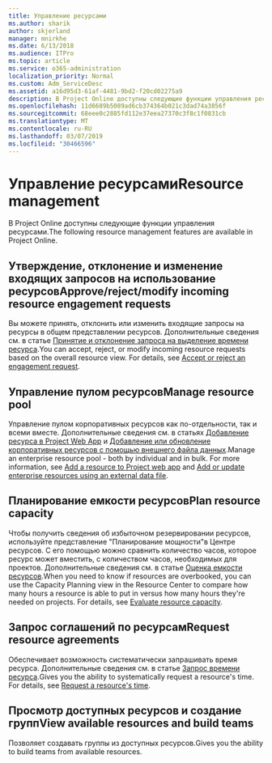 ```yaml
---
title: Управление ресурсами
ms.author: sharik
author: skjerland
manager: mnirkhe
ms.date: 6/13/2018
ms.audience: ITPro
ms.topic: article
ms.service: o365-administration
localization_priority: Normal
ms.custom: Adm_ServiceDesc
ms.assetid: a16d95d3-61af-4481-9bd2-f20cd02275a9
description: В Project Online доступны следующие функции управления ресурсами.
ms.openlocfilehash: 11d6689b5089ad6cb374364b021c3dad74a3856f
ms.sourcegitcommit: 68eee0c2885fd112e37eea27370c3f8c1f0831cb
ms.translationtype: MT
ms.contentlocale: ru-RU
ms.lasthandoff: 03/07/2019
ms.locfileid: "30466596"
---
```

# <a name="resource-management"></a><span data-ttu-id="8f389-103">Управление ресурсами</span><span class="sxs-lookup"><span data-stu-id="8f389-103">Resource management</span></span>

<span data-ttu-id="8f389-104">В Project Online доступны следующие функции управления ресурсами.</span><span class="sxs-lookup"><span data-stu-id="8f389-104">The following resource management features are available in Project Online.</span></span>
  
## <a name="approverejectmodify-incoming-resource-engagement-requests"></a><span data-ttu-id="8f389-105">Утверждение, отклонение и изменение входящих запросов на использование ресурсов</span><span class="sxs-lookup"><span data-stu-id="8f389-105">Approve/reject/modify incoming resource engagement requests</span></span>
<span data-ttu-id="8f389-106"><a name="bkmk_ApproveRejectModify"> </a></span><span class="sxs-lookup"><span data-stu-id="8f389-106"></span></span>

<span data-ttu-id="8f389-p101">Вы можете принять, отклонить или изменить входящие запросы на ресурсы в общем представлении ресурсов. Дополнительные сведения см. в статье [Принятие и отклонение запроса на выделение времени ресурса](http://go.microsoft.com/fwlink/?LinkID=823659&amp;clcid=0x409).</span><span class="sxs-lookup"><span data-stu-id="8f389-p101">You can accept, reject, or modify incoming resource requests based on the overall resource view. For details, see [Accept or reject an engagement request](http://go.microsoft.com/fwlink/?LinkID=823659&amp;clcid=0x409).</span></span>
  
## <a name="manage-resource-pool"></a><span data-ttu-id="8f389-109">Управление пулом ресурсов</span><span class="sxs-lookup"><span data-stu-id="8f389-109">Manage resource pool</span></span>
<span data-ttu-id="8f389-110"><a name="bkmk_ManageResourcePool"> </a></span><span class="sxs-lookup"><span data-stu-id="8f389-110"></span></span>

<span data-ttu-id="8f389-p102">Управление пулом корпоративных ресурсов как по-отдельности, так и всеми вместе. Дополнительные сведения см. в статьях [Добавление ресурса в Project Web App](http://go.microsoft.com/fwlink/?LinkID=823660&amp;clcid=0x409) и [Добавление или обновление корпоративных ресурсов с помощью внешнего файла данных](http://go.microsoft.com/fwlink/?LinkID=823661&amp;clcid=0x409).</span><span class="sxs-lookup"><span data-stu-id="8f389-p102">Manage an enterprise resource pool - both by individual and in bulk. For more information, see [Add a resource to Project web app](http://go.microsoft.com/fwlink/?LinkID=823660&amp;clcid=0x409) and [Add or update enterprise resources using an external data file](http://go.microsoft.com/fwlink/?LinkID=823661&amp;clcid=0x409).</span></span>
  
## <a name="plan-resource-capacity"></a><span data-ttu-id="8f389-113">Планирование емкости ресурсов</span><span class="sxs-lookup"><span data-stu-id="8f389-113">Plan resource capacity</span></span>
<span data-ttu-id="8f389-114"><a name="bkmk_PlanResourceCapacity"> </a></span><span class="sxs-lookup"><span data-stu-id="8f389-114"></span></span>

<span data-ttu-id="8f389-p103">Чтобы получить сведения об избыточном резервировании ресурсов, используйте представление "Планирование мощности"в Центре ресурсов. С его помощью можно сравнить количество часов, которое ресурс может вместить, с количеством часов, необходимых для проектов. Дополнительные сведения см. в статье [Оценка емкости ресурсов](http://go.microsoft.com/fwlink/?LinkID=823662&amp;clcid=0x409).</span><span class="sxs-lookup"><span data-stu-id="8f389-p103">When you need to know if resources are overbooked, you can use the Capacity Planning view in the Resource Center to compare how many hours a resource is able to put in versus how many hours they're needed on projects. For details, see [Evaluate resource capacity](http://go.microsoft.com/fwlink/?LinkID=823662&amp;clcid=0x409).</span></span>
  
## <a name="request-resource-agreements"></a><span data-ttu-id="8f389-117">Запрос соглашений по ресурсам</span><span class="sxs-lookup"><span data-stu-id="8f389-117">Request resource agreements</span></span>
<span data-ttu-id="8f389-118"><a name="bkmk_RequestResourceAgreements"> </a></span><span class="sxs-lookup"><span data-stu-id="8f389-118"></span></span>

<span data-ttu-id="8f389-p104">Обеспечивает возможность систематически запрашивать время ресурса. Дополнительные сведения см. в статье [Запрос времени ресурса](http://go.microsoft.com/fwlink/?LinkID=823663&amp;clcid=0x409).</span><span class="sxs-lookup"><span data-stu-id="8f389-p104">Gives you the ability to systematically request a resource's time. For details, see [Request a resource's time](http://go.microsoft.com/fwlink/?LinkID=823663&amp;clcid=0x409).</span></span>
  
## <a name="view-available-resources-and-build-teams"></a><span data-ttu-id="8f389-121">Просмотр доступных ресурсов и создание групп</span><span class="sxs-lookup"><span data-stu-id="8f389-121">View available resources and build teams</span></span>
<span data-ttu-id="8f389-122"><a name="bkmk_ViewAvailableResources"> </a></span><span class="sxs-lookup"><span data-stu-id="8f389-122"></span></span>

<span data-ttu-id="8f389-123">Позволяет создавать группы из доступных ресурсов.</span><span class="sxs-lookup"><span data-stu-id="8f389-123">Gives you the ability to build teams from available resources.</span></span>
  

